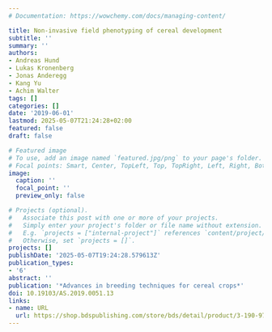 ```yaml
---
# Documentation: https://wowchemy.com/docs/managing-content/

title: Non-invasive field phenotyping of cereal development
subtitle: ''
summary: ''
authors:
- Andreas Hund
- Lukas Kronenberg
- Jonas Anderegg
- Kang Yu
- Achim Walter
tags: []
categories: []
date: '2019-06-01'
lastmod: 2025-05-07T21:24:28+02:00
featured: false
draft: false

# Featured image
# To use, add an image named `featured.jpg/png` to your page's folder.
# Focal points: Smart, Center, TopLeft, Top, TopRight, Left, Right, BottomLeft, Bottom, BottomRight.
image:
  caption: ''
  focal_point: ''
  preview_only: false

# Projects (optional).
#   Associate this post with one or more of your projects.
#   Simply enter your project's folder or file name without extension.
#   E.g. `projects = ["internal-project"]` references `content/project/deep-learning/index.md`.
#   Otherwise, set `projects = []`.
projects: []
publishDate: '2025-05-07T19:24:28.579613Z'
publication_types:
- '6'
abstract: ''
publication: '*Advances in breeding techniques for cereal crops*'
doi: 10.19103/AS.2019.0051.13
links:
- name: URL
  url: https://shop.bdspublishing.com/store/bds/detail/product/3-190-9781838798291
---
```

